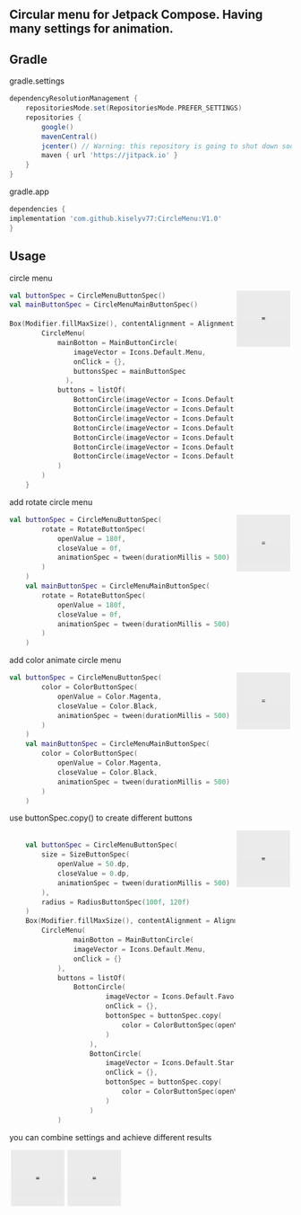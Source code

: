 Circular menu for Jetpack Compose. Having many settings for animation.
------

Gradle
------
gradle.settings
```gradle
dependencyResolutionManagement {
    repositoriesMode.set(RepositoriesMode.PREFER_SETTINGS)
    repositories {
        google()
        mavenCentral()
        jcenter() // Warning: this repository is going to shut down soon
        maven { url 'https://jitpack.io' }
    }
}
```
gradle.app
```gradle
dependencies {
implementation 'com.github.kiselyv77:CircleMenu:V1.0'
}
```
Usage
------
circle menu

<img src="https://github.com/kiselyv77/CircleMenu/blob/master/gif/standart.gif" width="20%" height="20%" align="right" />

```kotlin
val buttonSpec = CircleMenuButtonSpec()
val mainButtonSpec = CircleMenuMainButtonSpec()

Box(Modifier.fillMaxSize(), contentAlignment = Alignment.Center){
        CircleMenu(
            mainBotton = MainButtonCircle(
                imageVector = Icons.Default.Menu, 
                onClick = {}, 
                buttonsSpec = mainButtonSpec
              ),
            buttons = listOf(
                BottonCircle(imageVector = Icons.Default.Favorite, onClick = {}, buttonSpec),
                BottonCircle(imageVector = Icons.Default.Star, onClick = {}, buttonSpec),
                BottonCircle(imageVector = Icons.Default.Build, onClick = {}, buttonSpec),
                BottonCircle(imageVector = Icons.Default.AccountBox, onClick = {}, buttonSpec),
                BottonCircle(imageVector = Icons.Default.Call, onClick = {}, buttonSpec),
                BottonCircle(imageVector = Icons.Default.Settings, onClick = {}, buttonSpec),
                BottonCircle(imageVector = Icons.Default.Home, onClick = {}, buttonSpec),
            )
        )
    }
```

add rotate circle menu

<img src="https://github.com/kiselyv77/CircleMenu/blob/master/gif/rotate.gif" width="20%" height="20%" align="right" />

```kotlin
val buttonSpec = CircleMenuButtonSpec(
        rotate = RotateButtonSpec(
            openValue = 180f,
            closeValue = 0f,
            animationSpec = tween(durationMillis = 500)
        )
    )
    val mainButtonSpec = CircleMenuMainButtonSpec(
        rotate = RotateButtonSpec(
            openValue = 180f,
            closeValue = 0f,
            animationSpec = tween(durationMillis = 500)
        )
    )
```

add color animate circle menu

<img src="https://github.com/kiselyv77/CircleMenu/blob/master/gif/color.gif" width="20%" height="20%" align="right" />

```kotlin
val buttonSpec = CircleMenuButtonSpec(
        color = ColorButtonSpec(
            openValue = Color.Magenta,
            closeValue = Color.Black,
            animationSpec = tween(durationMillis = 500)
        )
    )
    val mainButtonSpec = CircleMenuMainButtonSpec(
        color = ColorButtonSpec(
            openValue = Color.Magenta,
            closeValue = Color.Black,
            animationSpec = tween(durationMillis = 500)
        )
    )
```

use buttonSpec.copy() to create different buttons

<img src="https://github.com/kiselyv77/CircleMenu/blob/master/gif/different.gif" width="20%" height="20%" align="right" />

```kotlin

    val buttonSpec = CircleMenuButtonSpec(
        size = SizeButtonSpec(
            openValue = 50.dp,
            closeValue = 0.dp,
            animationSpec = tween(durationMillis = 500)
        ),
        radius = RadiusButtonSpec(100f, 120f)
    )
    Box(Modifier.fillMaxSize(), contentAlignment = Alignment.Center){
        CircleMenu(
                mainBotton = MainButtonCircle(
                imageVector = Icons.Default.Menu, 
                onClick = {}
            ),
            buttons = listOf(
                BottonCircle(
                        imageVector = Icons.Default.Favorite,
                        onClick = {},
                        bottonSpec = buttonSpec.copy(
                            color = ColorButtonSpec(openValue = Color.Yellow)
                        )
                    ),
                    BottonCircle(
                        imageVector = Icons.Default.Star,
                        onClick = {},
                        bottonSpec = buttonSpec.copy(
                            color = ColorButtonSpec(openValue = Color.Green)
                        )
                    )
            )  
```

you can combine settings and achieve different results

<body>
  <p>
        <img src="https://github.com/kiselyv77/CircleMenu/blob/master/gif/duble.gif" width="20%" height="20%" align="left" />
        <img src="https://github.com/kiselyv77/CircleMenu/blob/master/gif/duble2.gif" width="20%" height="20%" align="left" />
  </p>
 </body>








